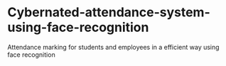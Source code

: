 # Cybernated-attendance-system-using-face-recognition
Attendance marking for students and employees in a efficient way using face recognition
